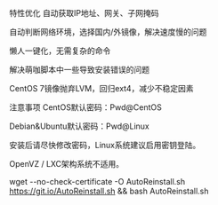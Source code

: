 特性优化
自动获取IP地址、网关、子网掩码

自动判断网络环境，选择国内/外镜像，解决速度慢的问题

懒人一键化，无需复杂的命令

解决萌咖脚本中一些导致安装错误的问题

CentOS 7镜像抛弃LVM，回归ext4，减少不稳定因素

注意事项
CentOS默认密码：Pwd@CentOS

Debian&Ubuntu默认密码：Pwd@Linux

安装后请尽快修改密码，Linux系统建议启用密钥登陆。

OpenVZ / LXC架构系统不适用。


wget --no-check-certificate -O AutoReinstall.sh https://git.io/AutoReinstall.sh && bash AutoReinstall.sh
